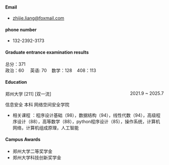 #### Email
- zhijie.liang@foxmail.com
#### phone number
- 132-2392-3173
#### Graduate entrance examination results
总分：371 \
政治：60 &nbsp;&nbsp;&nbsp; 英语: 70&nbsp;&nbsp;&nbsp;  数学：128 &nbsp;&nbsp;&nbsp;408：113 

#### Education
<p style="text-align:left;">郑州大学 [211] [双一流]<span style="float:right;">2021.9 ~ 2025.7</span></p>
信息安全 本科 网络空间安全学院

- 相关课程 ：程序设计基础（98），数据结构（94），线性代数（94），高级程序设计（88），高等数学（88），python程序设计（85），操作系统，计算机网络，计算机组成原理，人工智能

#### Campus Awards
- 郑州大学二等奖学金
- 郑州大学科技创新奖学金